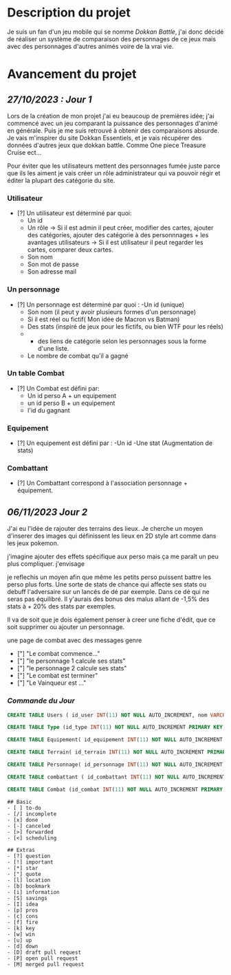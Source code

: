 
# **Description du projet**

Je suis un fan d'un jeu mobile qui se nomme *Dokkan Battle*, j'ai donc décidé de réaliser un système de comparaison des personnages de ce jeux mais avec des personnages d'autres animés voire de la vrai vie.

# **Avancement du projet**

## *27/10/2023 : Jour 1*

Lors de la création de mon projet j'ai eu beaucoup de premières idée; j'ai commencé avec un jeu comparant la puissance des personnages d'animé en générale. Puis je me suis retrouvé à obtenir des comparaisons absurde.  
Je vais m'inspirer du site Dokkan Essentiels, et je vais récupérer des données  d'autres jeux que dokkan battle. Comme One piece Treasure Cruise ect... 

Pour éviter que les utilisateurs mettent des personnages fumée juste parce que ils les aiment je vais créer un rôle administrateur qui va pouvoir régir et éditer la plupart des catégorie du site.

### **Utilisateur**
- [?] Un utilisateur est déterminé par quoi:
	- Un id
	- Un rôle -> Si il est admin il peut créer, modifier des cartes, ajouter des catégories, ajouter des catégorie à des personnnages + les avantages utilisateurs -> Si il est utilisateur il peut regarder les cartes, comparer deux cartes.
	- Son nom
	- Son mot de passe
	- Son adresse mail
	

### **Un personnage**
- [?] Un personnage est déterminé par quoi :
	-Un id (unique)
	- Son nom (il peut y avoir plusieurs formes d'un personnage)
	- Si il est réel ou fictif( Mon idée de Macron vs Batman)
	- Des stats (inspiré de jeux pour les fictifs, ou bien WTF pour les réels)
	-  + des liens de catégorie selon les personnages sous la forme d'une liste.
	- Le nombre de combat qu'il a gagné

### **Un table Combat**
- [?] Un Combat est défini par:
	- Un id perso A + un equipement
	- un id perso B + un equipement
	- l'id du gagnant

### **Equipement**
- [?] Un equipement est défini par : 
	-Un id
	-Une stat (Augmentation de stats)

### **Combattant**
- [?] Un Combattant correspond à l'association personnage + équipement.


## *06/11/2023 Jour 2*

J'ai eu l'idée de rajouter des terrains des lieux.
Je cherche un moyen d'inserer des images qui définissent les lieux en 2D style art comme dans les jeux pokemon.

j'imagine ajouter des effets spécifique aux perso mais ça me paraît un peu plus compliquer.
j'envisage

je reflechis un moyen afin que même les petits perso puissent battre les perso plus forts. Une sorte de stats de chance qui affecte ses stats ou debuff l'adversaire sur un lancés de dé par exemple.
Dans ce dé qui ne seras pas équilibré. Il y'aurais des bonus des malus allant de -1,5% des stats à  + 20% des stats par exemples.

Il va de soit que je dois également penser à creer une fiche d'édit, que ce soit supprimer ou ajouter un personnage.

une page de combat 
avec des messages genre 
- ["] "Le combat commence..."
- ["] "le personnage 1 calcule ses stats"
- ["] "le personnage 2 calcule ses stats"
- ["] "Le combat est terminer"
- ["] "Le Vainqueur est ..."

### *Commande du Jour*

```sql
CREATE TABLE Users ( id_user INT(11) NOT NULL AUTO_INCREMENT, nom VARCHAR(255), pseudonyme VARCHAR(100),mots_de_passe VARCHAR(255), adresse_mail VARCHAR(100), PRIMARY KEY(id_user));

CREATE TABLE Type (id_type INT(11) NOT NULL AUTO_INCREMENT PRIMARY KEY, nom VARCHAR(255));

CREATE TABLE Equipement( id_equipement INT(11) NOT NULL AUTO_INCREMENT PRIMARY KEY, nom_equipement VARCHAR(30), bonus INT (11), id_type_equipement INT(11), FOREIGN KEY(type_equipement) REFERENCES type(id_type) ON DELETE RESTRICT ON UPDATE CASCADE);

CREATE TABLE Terrain( id_terrain INT(11) NOT NULL AUTO_INCREMENT PRIMARY KEY, nom_terrain VARCHAR(30), bonus INT (11), couleur VARCHAR(255),id_type_terrain INT(11), FOREIGN KEY(id_type_terrain) REFERENCES type(id_type) ON DELETE RESTRICT ON UPDATE CASCADE);

CREATE TABLE Personnage( id_personnage INT(11) NOT NULL AUTO_INCREMENT PRIMARY KEY, nom_personnage VARCHAR(255), stats INT (11), id_type_personnage INT (11), FOREIGN KEY(id_type_personnage) REFERENCES type(id_type) ON DELETE RESTRICT ON UPDATE CASCADE);

CREATE TABLE combattant ( id_combattant INT(11) NOT NULL AUTO_INCREMENT, id_personnage_combattant INT(11), id_equipement_combattant INT(11), id_terrain_combattant INT(11), stats_calcule INT(11), FOREIGN KEY(id_personnage_combattant) REFERENCES personnage(id_personnage) ON DELETE RESTRICT ON UPDATE CASCADE, FOREIGN KEY(id_equipement_combattant) REFERENCES equipement(id_equipement) ON DELETE RESTRICT ON UPDATE CASCADE, FOREIGN KEY(id_terrain_combattant) REFERENCES terrain(id_terrain) ON DELETE RESTRICT ON UPDATE CASCADE);

CREATE TABLE Combat (id_combat INT(11) NOT NULL AUTO_INCREMENT PRIMARY KEY, id_combattant_combat_1 INT(11), id_combattant_combat_2 INT(11), id_user_combattant INT(11), FOREIGN KEY(id_combattant_combat_1) REFERENCES combattant(id_combattant) ON DELETE RESTRICT ON UPDATE CASCADE, FOREIGN KEY(id_combattant_combat_2) REFERENCES combattant(id_combattant) ON DELETE RESTRICT ON UPDATE CASCADE, FOREIGN KEY(id_user_combattant) REFERENCES users(id_user) ON DELETE RESTRICT ON UPDATE CASCADE);
```




```
## Basic
- [ ] to-do
- [/] incomplete
- [x] done
- [-] canceled
- [>] forwarded
- [<] scheduling

## Extras
- [?] question
- [!] important
- [*] star
- ["] quote
- [l] location
- [b] bookmark
- [i] information
- [S] savings
- [I] idea
- [p] pros
- [c] cons
- [f] fire
- [k] key
- [w] win
- [u] up
- [d] down
- [D] draft pull request
- [P] open pull request
- [M] merged pull request
```